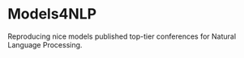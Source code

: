 # Models4NLP
Reproducing nice models published top-tier conferences for Natural Language Processing.
